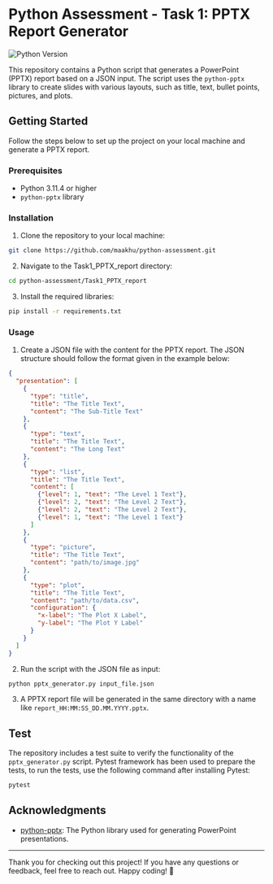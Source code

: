 # Python Assessment - Task 1: PPTX Report Generator

![Python Version](https://img.shields.io/badge/python-3.11.4-blue.svg)

This repository contains a Python script that generates a PowerPoint (PPTX) report based on a JSON input. The script uses the `python-pptx` library to create slides with various layouts, such as title, text, bullet points, pictures, and plots.

## Getting Started

Follow the steps below to set up the project on your local machine and generate a PPTX report.

### Prerequisites

- Python 3.11.4 or higher
- `python-pptx` library

### Installation

1. Clone the repository to your local machine:

```bash
git clone https://github.com/maakhu/python-assessment.git
```

2. Navigate to the Task1_PPTX_report directory:

```bash
cd python-assessment/Task1_PPTX_report
```

3. Install the required libraries:

```bash
pip install -r requirements.txt
```

### Usage

1. Create a JSON file with the content for the PPTX report. The JSON structure should follow the format given in the example below:

```json
{
  "presentation": [
    {
      "type": "title",
      "title": "The Title Text",
      "content": "The Sub-Title Text"
    },
    {
      "type": "text",
      "title": "The Title Text",
      "content": "The Long Text"
    },
    {
      "type": "list",
      "title": "The Title Text",
      "content": [
        {"level": 1, "text": "The Level 1 Text"},
        {"level": 2, "text": "The Level 2 Text"},
        {"level": 2, "text": "The Level 2 Text"},
        {"level": 1, "text": "The Level 1 Text"}
      ]
    },
    {
      "type": "picture",
      "title": "The Title Text",
      "content": "path/to/image.jpg"
    },
    {
      "type": "plot",
      "title": "The Title Text",
      "content": "path/to/data.csv",
      "configuration": {
        "x-label": "The Plot X Label",
        "y-label": "The Plot Y Label"
      }
    }
  ]
}
```

2. Run the script with the JSON file as input:

```bash
python pptx_generator.py input_file.json
```

3. A PPTX report file will be generated in the same directory with a name like `report_HH:MM:SS_DD.MM.YYYY.pptx`.

## Test

The repository includes a test suite to verify the functionality of the `pptx_generator.py` script. Pytest framework has been used to prepare the tests, to run the tests, use the following command after installing Pytest:

```bash
pytest
```

## Acknowledgments

- [python-pptx](https://python-pptx.readthedocs.io/): The Python library used for generating PowerPoint presentations.

---

Thank you for checking out this project! If you have any questions or feedback, feel free to reach out. Happy coding! 🚀
